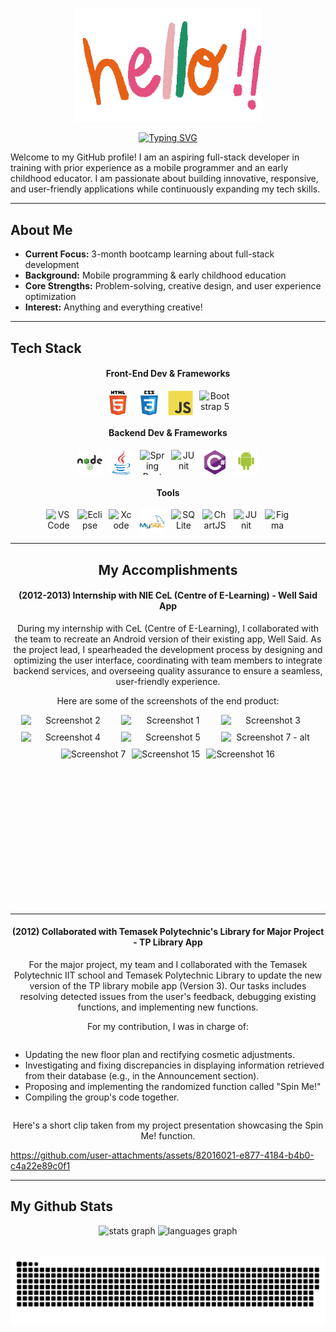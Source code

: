 <p align="center">
 <img src="hello.gif" width="300px">
</p>

<p align="center">
 <a href="https://git.io/typing-svg"><img src="https://readme-typing-svg.demolab.com?font=Lobster&size=35&pause=1000&color=F7F2F1&background=1D9065&center=true&vCenter=true&width=1000&height=100&lines=I+am+Syahirah;Also+known+as+Ms+Irah+in+the+Early+Childhood+Community;And+Sahara+by+my+previous+course+mates!" alt="Typing SVG" /></a>
</p>

Welcome to my GitHub profile! I am an aspiring full-stack developer in training with prior experience as a mobile programmer and an early childhood educator. I am passionate about building innovative, responsive, and user-friendly applications while continuously expanding my tech skills.

---

## About Me


- **Current Focus:** 3-month bootcamp learning about full-stack development  
- **Background:** Mobile programming & early childhood education  
- **Core Strengths:** Problem-solving, creative design, and user experience optimization
- **Interest:** Anything and everything creative!

---

## Tech Stack
  <!-- Row 1: Front-End Dev & Frameworks -->
 <div style="text-align: center;">
  <h4>Front-End Dev & Frameworks</h4>
  <div style="display: flex; justify-content: center; align-items: center; gap: 10px;">
    <img src="https://raw.githubusercontent.com/devicons/devicon/master/icons/html5/html5-original-wordmark.svg" alt="HTML5" width="40" height="40" />
    <img src="https://raw.githubusercontent.com/devicons/devicon/master/icons/css3/css3-original-wordmark.svg" alt="CSS3" width="40" height="40" />
    <img src="https://raw.githubusercontent.com/devicons/devicon/master/icons/javascript/javascript-original.svg" alt="JavaScript" width="40" height="40" />
    <img src="https://getbootstrap.com/docs/5.0/assets/brand/bootstrap-logo-shadow.png" alt="Bootstrap 5" width="50" height="40" />
  </div>
</div>

  <!-- Row 2: Backend Dev & Frameworks -->
  <div style="text-align: center;">
  <h4>Backend Dev & Frameworks</h4>
  <div style="display: flex; justify-content: center; align-items: center; gap: 10px;">
   <img src="https://raw.githubusercontent.com/devicons/devicon/master/icons/nodejs/nodejs-original-wordmark.svg" alt="Node.js" width="40" height="40"/>
   <img src="https://raw.githubusercontent.com/devicons/devicon/master/icons/java/java-original.svg" alt="Java" width="40" height="40"/>
      <img src="https://upload.wikimedia.org/wikipedia/commons/thumb/7/79/Spring_Boot.svg/512px-Spring_Boot.svg.png" alt="Spring Boot" width="40" height="40"/>
      <img src="https://icon.icepanel.io/Technology/svg/JUnit.svg" alt="JUnit" width="40" height="40"/>
      <img src="https://raw.githubusercontent.com/devicons/devicon/master/icons/csharp/csharp-original.svg" alt="C#" width="40" height="40"/>
      <img src="https://raw.githubusercontent.com/devicons/devicon/master/icons/android/android-original-wordmark.svg" alt="Android" width="40" height="40"/>
  </div>

  <!-- Row 3: Tools -->
  <h4>Tools</h4>
  <div style="display: flex; justify-content: center; align-items: center; gap: 10px;">
    <!-- IDEs -->
      <img src="https://icon.icepanel.io/Technology/svg/Visual-Studio-Code-%28VS-Code%29.svg" alt="VS Code" width="40" height="40"/>
      <img src="https://icon.icepanel.io/Technology/png-shadow-512/Eclipse-IDE.png" alt="Eclipse" width="40" height="40"/>
      <img src="https://icon.icepanel.io/Technology/svg/Xcode.svg" alt="Xcode" width="40" height="40"/>
      <img src="https://raw.githubusercontent.com/devicons/devicon/master/icons/mysql/mysql-original-wordmark.svg" alt="MySQL" width="40" height="40"/>
      <img src="https://www.vectorlogo.zone/logos/sqlite/sqlite-icon.svg" alt="SQLite" width="40" height="40"/>
      <img src="https://www.chartjs.org/media/logo-title.svg" alt="ChartJS" width="40" height="40"/>
      <img src="https://icon.icepanel.io/Technology/svg/JUnit.svg" alt="JUnit" width="40" height="40"/>
      <img src="https://www.vectorlogo.zone/logos/figma/figma-icon.svg" alt="Figma" width="40" height="40"/>
  </div>

---

## My Accomplishments
#### (2012-2013) Internship with NIE CeL (Centre of E-Learning) - Well Said App
  <p>
  During my internship with CeL (Centre of E-Learning), I collaborated with the team to recreate an Android version of their existing app, Well Said. As the project lead, I spearheaded the development process by designing and optimizing the user interface, coordinating with team members to integrate backend services, and overseeing quality assurance to ensure a seamless, user-friendly experience.
</p>
<p>
<p>Here are some of the screenshots of the end product:</p>

<div style="display: flex; flex-wrap: wrap; justify-content: center; gap: 10px;">
  <img src="https://github.com/user-attachments/assets/45d1ff11-26b5-41dd-8f47-a9800e5b378b" alt="Screenshot 2" width="150" />
  <img src="https://github.com/user-attachments/assets/78f90980-9494-47f9-b667-93c6a7d15cbf" alt="Screenshot 1" width="150" />
  <img src="https://github.com/user-attachments/assets/842c91db-42f8-4c61-a95c-2f0160c97d02" alt="Screenshot 3" width="150" />
  <img src="https://github.com/user-attachments/assets/b42f250f-2b86-4727-92f1-1665acd80b39" alt="Screenshot 4" width="150" />
 <img src="https://github.com/user-attachments/assets/1b5fd004-2f1b-4cdc-898a-ce3865692d68" alt="Screenshot 5" width="150" />
  <img src="https://github.com/user-attachments/assets/1f8fec94-4593-4198-b492-04530da7ccaf" alt="Screenshot 7 - alt" width="150" />
   <img src="https://github.com/user-attachments/assets/7e3e73f2-4360-4983-bee4-ed4c0372f8ae" alt="Screenshot 7" height="250" />
  <img src="https://github.com/user-attachments/assets/f68f4b7d-895a-4722-9532-ebaee99f08ea" alt="Screenshot 15" height="250" />
  <img src="https://github.com/user-attachments/assets/ed29494b-2519-4d08-ad6a-713523f9f06c" alt="Screenshot 16" height="250" />
</div>

***
#### (2012) Collaborated with Temasek Polytechnic's Library for Major Project - TP Library App
 <p>
For the major project, my team and I collaborated with the Temasek Polytechnic IIT school and Temasek Polytechnic Library to update the new version of the TP library mobile app (Version 3). Our tasks includes resolving detected issues from the user's feedback, debugging existing functions, and implementing new functions.
 </p>
    
   <p>For my contribution, I was in charge of:</p>
    <ul style="text-align: left; display: inline-block;">
      <li>Updating the new floor plan and rectifying cosmetic adjustments.</li>
      <li>Investigating and fixing discrepancies in displaying information retrieved from their database (e.g., in the Announcement section).</li>
      <li>Proposing and implementing the randomized function called "Spin Me!"</li>
      <li>Compiling the group's code together.</li>
    </ul>
    <p>Here's a short clip taken from my project presentation showcasing the Spin Me! function.</p> 
  </div>
</div>

https://github.com/user-attachments/assets/82016021-e877-4184-b4b0-c4a22e89c0f1

---

## My Github Stats
<div align="center">
  <img src="https://github-readme-stats.vercel.app/api?username=nur-syahirah&hide_title=false&hide_rank=false&show_icons=true&include_all_commits=true&count_private=true&disable_animations=false&theme=dracula&locale=en&hide_border=false" height="150" alt="stats graph"  />
  <img src="https://github-readme-stats.vercel.app/api/top-langs?username=nur-syahirah&locale=en&hide_title=false&layout=compact&card_width=320&langs_count=5&theme=dracula&hide_border=false" height="150" alt="languages graph"  />
</div>

<br clear="both">
<p align="center">
  <img src="assets/snake.svg" alt="Snake Animation">
</p>

###
